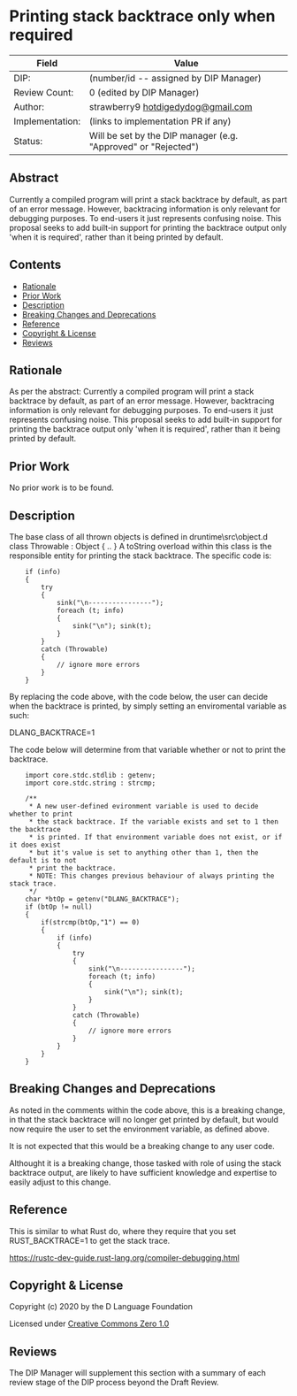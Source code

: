 # Printing stack backtrace only when required

| Field           | Value                                                           |
|-----------------|-----------------------------------------------------------------|
| DIP:            | (number/id -- assigned by DIP Manager)                          |
| Review Count:   | 0 (edited by DIP Manager)                                       |
| Author:         | strawberry9 hotdigedydog@gmail.com                              |
| Implementation: | (links to implementation PR if any)                             |
| Status:         | Will be set by the DIP manager (e.g. "Approved" or "Rejected")  |

## Abstract

Currently a compiled program will print a stack backtrace by default, as part of an
error message. However, backtracing information is only relevant for debugging purposes.
To end-users it just represents confusing noise. This proposal seeks to add built-in
support for printing the backtrace output only 'when it is required', rather
than it being printed by default.


## Contents
* [Rationale](#rationale)
* [Prior Work](#prior-work)
* [Description](#description)
* [Breaking Changes and Deprecations](#breaking-changes-and-deprecations)
* [Reference](#reference)
* [Copyright & License](#copyright--license)
* [Reviews](#reviews)

## Rationale
As per the abstract: Currently a compiled program will print a stack backtrace by default,
as part of an error message. However, backtracing information is only relevant for
debugging purposes. To end-users it just represents confusing noise. This proposal seeks
to add built-in support for printing the backtrace output only 'when it is required',
rather than it being printed by default.

## Prior Work
No prior work is to be found.

## Description
The base class of all thrown objects is defined in druntime\src\object.d
class Throwable : Object { .. }
A toString overload within this class is the responsible entity for printing the 
stack backtrace. The specific code is:

        if (info)
        {
            try
            {
                sink("\n----------------");
                foreach (t; info)
                {
                    sink("\n"); sink(t);
                }
            }
            catch (Throwable)
            {
                // ignore more errors
            }
        }
        
By replacing the code above, with the code below, the user can decide when the
backtrace is printed, by simply setting an enviromental variable as such:

DLANG_BACKTRACE=1

The code below will determine from that variable whether or not to print the backtrace.

        import core.stdc.stdlib : getenv;
        import core.stdc.string : strcmp;

        /**
         * A new user-defined evironment variable is used to decide whether to print
         * the stack backtrace. If the variable exists and set to 1 then the backtrace
         * is printed. If that environment variable does not exist, or if it does exist
         * but it's value is set to anything other than 1, then the default is to not
         * print the backtrace.
         * NOTE: This changes previous behaviour of always printing the stack trace.
         */
        char *btOp = getenv("DLANG_BACKTRACE");
        if (btOp != null)
        {
            if(strcmp(btOp,"1") == 0)
            {
                if (info)
                {
                    try
                    {
                        sink("\n----------------");
                        foreach (t; info)
                        {
                            sink("\n"); sink(t);
                        }
                    }
                    catch (Throwable)
                    {
                        // ignore more errors
                    }
                }
            }
        }

## Breaking Changes and Deprecations
As noted in the comments within the code above, this is a breaking change,
in that the stack backtrace will no longer get printed by default, but would now
require the user to set the environment variable, as defined above.

It is not expected that this would be a breaking change to any user code.

Althought it is a breaking change, those tasked with role of using the
stack backtrace output, are likely to have sufficient knowledge and expertise
to easily adjust to this change.

## Reference
This is similar to what Rust do, where they require that you set RUST_BACKTRACE=1
to get the stack trace.

https://rustc-dev-guide.rust-lang.org/compiler-debugging.html

## Copyright & License
Copyright (c) 2020 by the D Language Foundation

Licensed under [Creative Commons Zero 1.0](https://creativecommons.org/publicdomain/zero/1.0/legalcode.txt)

## Reviews
The DIP Manager will supplement this section with a summary of each review stage
of the DIP process beyond the Draft Review.
